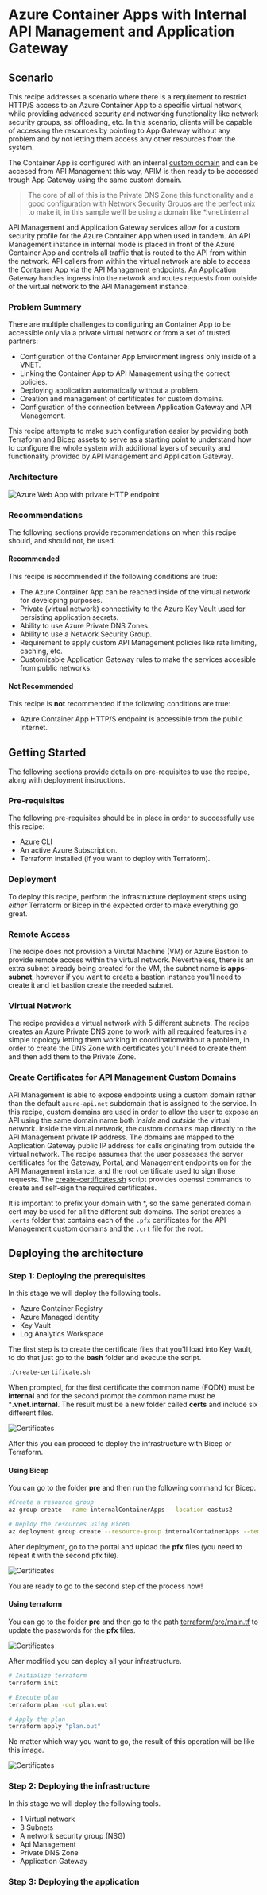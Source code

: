 # Azure Container Apps with Internal API Management and Application Gateway

## Scenario

This recipe addresses a scenario where there is a requirement to restrict HTTP/S access to an Azure Container App to a specific virtual network, while providing advanced security and networking functionality like network security groups, ssl offloading, etc. In this scenario, clients will be capable of accessing the resources by pointing to App Gateway without any problem and by not letting them access any other resources from the system.

The Container App is configured with an internal [custom domain](https://learn.microsoft.com/azure/dns/private-dns-privatednszone) and can be accesed from API Management this way, APIM is then ready to be accessed trough App Gateway using the same custom domain.

> The core of all of this is the Private DNS Zone this functionality and a good configuration with Network Security Groups are the perfect mix to make it, in this sample we'll be using a domain like *.vnet.internal

API Management and Application Gateway services allow for a custom security profile for the Azure Container App when used in tandem. An API Management instance in internal mode is placed in front of the Azure Container App and controls all traffic that is routed to the API from within the network. API callers from within the virtual network are able to access the Container App via the API Management endpoints. An Application Gateway handles ingress into the network and routes requests from outside of the virtual network to the API Management instance.

### Problem Summary

There are multiple challenges to configuring an Container App to be accessible only via a private virtual network or from a set of trusted partners:

- Configuration of the Container App Environment ingress only inside of a VNET.
- Linking the Container App to API Management using the correct policies.
- Deploying application automatically without a problem.
- Creation and management of certificates for custom domains.
- Configuration of the connection between Application Gateway and API Management.

This recipe attempts to make such configuration easier by providing both Terraform and Bicep assets to serve as a starting point to understand how to configure the whole system with additional layers of security and functionality provided by API Management and Application Gateway.

### Architecture

![Azure Web App with private HTTP endpoint](./media/containerapps-internal.png)

### Recommendations

The following sections provide recommendations on when this recipe should, and should not, be used.

#### Recommended

This recipe is recommended if the following conditions are true:

- The Azure Container App can be reached inside of the virtual network for developing purposes.
- Private (virtual network) connectivity to the Azure Key Vault used for persisting application secrets.
- Ability to use Azure Private DNS Zones.
- Ability to use a Network Security Group.
- Requirement to apply custom API Management policies like rate limiting, caching, etc.
- Customizable Application Gateway rules to make the services accesible from public networks.

#### Not Recommended

This recipe is **not** recommended if the following conditions are true:

- Azure Container App HTTP/S endpoint is accessible from the public Internet.

## Getting Started

The following sections provide details on pre-requisites to use the recipe, along with deployment instructions.

### Pre-requisites

The following pre-requisites should be in place in order to successfully use this recipe:

- [Azure CLI](https://docs.microsoft.com/cli/azure/install-azure-cli)
- An active Azure Subscription.
- Terraform installed (if you want to deploy with Terraform).

### Deployment

To deploy this recipe, perform the infrastructure deployment steps using _either_ Terraform or Bicep in the expected order to make everything go great.

### Remote Access

The recipe does not provision a Virutal Machine (VM) or Azure Bastion to provide remote access within the virtual network. Nevertheless, there is an extra subnet already being created for the VM, the subnet name is **apps-subnet**, however if you want to create a bastion instance you'll need to create it and let bastion create the needed subnet.

### Virtual Network

The recipe provides a virtual network with 5 different subnets. The recipe creates an Azure Private DNS zone to work with all required features in a simple topology letting them working in coordinationwithout a problem, in order to create the DNS Zone with certificates you'll need to create them and then add them to the Private Zone.

### Create Certificates for API Management Custom Domains

API Management is able to expose endpoints using a custom domain rather than the default `azure-api.net` subdomain that is assigned to the service. In this recipe, custom domains are used in order to allow the user to expose an API using the same domain name both _inside_ and _outside_ the virtual network. Inside the virtual network, the custom domains map directly to the API Management private IP address. The domains are mapped to the Application Gateway public IP address for calls originating from outside the virtual network. The recipe assumes that the user possesses the server certificates for the Gateway, Portal, and Management endpoints on for the API Management instance, and the root certificate used to sign those requests. The [create-certificates.sh](./deploy/bash/create-certificates.sh) script provides openssl commands to create and self-sign the required certificates.

It is important to prefix your domain with *, so the same generated domain cert may be used for all the different sub domains.
The script creates a `.certs` folder that contains each of the `.pfx` certificates for the API Management custom domains and the `.crt` file for the root.

## Deploying the architecture

### Step 1: Deploying the prerequisites

In this stage we will deploy the following tools.

- Azure Container Registry
- Azure Managed Identity
- Key Vault
- Log Analytics Workspace

The first step is to create the certificate files that you'll load into Key Vault, to do that just go to the **bash** folder and execute the script.

```bash
./create-certificate.sh
```

When prompted, for the first certificate the common name (FQDN) must be **internal** and for the second prompt the common name must be ***.vnet.internal**. The result must be a new folder called **certs** and include six different files.

![Certificates](./media/certificates.png)

After this you can proceed to deploy the infrastructure with Bicep or Terraform.

#### Using Bicep

You can go to the folder **pre** and then run the following command for Bicep.

```bash
#Create a resource group
az group create --name internalContainerApps --location eastus2

# Deploy the resources using Bicep
az deployment group create --resource-group internalContainerApps --template-file main.bicep

```

After deployment, go to the portal and upload the **pfx** files (you need to repeat it with the second pfx file).

![Certificates](./media/kvCertificates.png)

You are ready to go to the second step of the process now!

#### Using terraform

You can go to the folder **pre** and then go to the path [terraform/pre/main.tf](./deploy/terraform/pre/main.tf) to update the passwords for the **pfx** files.

![Certificates](./media/terraformCertificates.png)

After modified you can deploy all your infrastructure.

```bash
# Initialize terraform
terraform init

# Execute plan
terraform plan -out plan.out

# Apply the plan
terraform apply "plan.out"
```

No matter which way you want to go, the result of this operation will be like this image.

![Certificates](./media/step1.png)

### Step 2: Deploying the infrastructure

In this stage we will deploy the following tools.

- 1 Virtual network
- 3 Subnets
- A network security group (NSG)
- Api Management
- Private DNS Zone
- Application Gateway

### Step 3: Deploying the application
